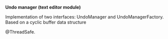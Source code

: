 **Undo manager (text editor module)**

Implementation of two interfaces: UndoManager and UndoManagerFactory. Based on a cyclic buffer data structure

@ThreadSafe.
